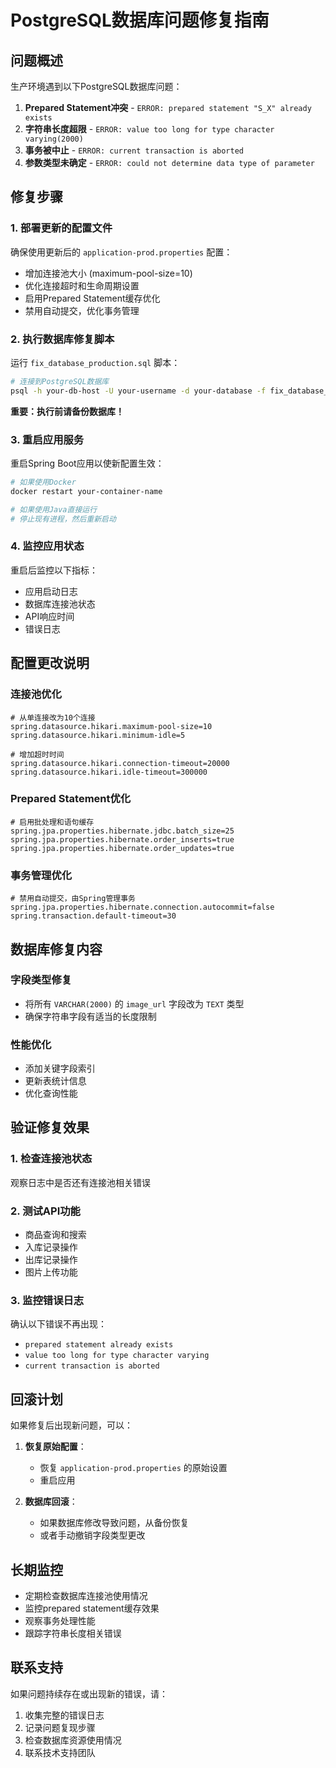# PostgreSQL数据库问题修复指南

## 问题概述
生产环境遇到以下PostgreSQL数据库问题：
1. **Prepared Statement冲突** - `ERROR: prepared statement "S_X" already exists`
2. **字符串长度超限** - `ERROR: value too long for type character varying(2000)`
3. **事务被中止** - `ERROR: current transaction is aborted`
4. **参数类型未确定** - `ERROR: could not determine data type of parameter`

## 修复步骤

### 1. 部署更新的配置文件
确保使用更新后的 `application-prod.properties` 配置：
- 增加连接池大小 (maximum-pool-size=10)
- 优化连接超时和生命周期设置
- 启用Prepared Statement缓存优化
- 禁用自动提交，优化事务管理

### 2. 执行数据库修复脚本
运行 `fix_database_production.sql` 脚本：
```bash
# 连接到PostgreSQL数据库
psql -h your-db-host -U your-username -d your-database -f fix_database_production.sql
```

**重要：执行前请备份数据库！**

### 3. 重启应用服务
重启Spring Boot应用以使新配置生效：
```bash
# 如果使用Docker
docker restart your-container-name

# 如果使用Java直接运行
# 停止现有进程，然后重新启动
```

### 4. 监控应用状态
重启后监控以下指标：
- 应用启动日志
- 数据库连接池状态
- API响应时间
- 错误日志

## 配置更改说明

### 连接池优化
```properties
# 从单连接改为10个连接
spring.datasource.hikari.maximum-pool-size=10
spring.datasource.hikari.minimum-idle=5

# 增加超时时间
spring.datasource.hikari.connection-timeout=20000
spring.datasource.hikari.idle-timeout=300000
```

### Prepared Statement优化
```properties
# 启用批处理和语句缓存
spring.jpa.properties.hibernate.jdbc.batch_size=25
spring.jpa.properties.hibernate.order_inserts=true
spring.jpa.properties.hibernate.order_updates=true
```

### 事务管理优化
```properties
# 禁用自动提交，由Spring管理事务
spring.jpa.properties.hibernate.connection.autocommit=false
spring.transaction.default-timeout=30
```

## 数据库修复内容

### 字段类型修复
- 将所有 `VARCHAR(2000)` 的 `image_url` 字段改为 `TEXT` 类型
- 确保字符串字段有适当的长度限制

### 性能优化
- 添加关键字段索引
- 更新表统计信息
- 优化查询性能

## 验证修复效果

### 1. 检查连接池状态
观察日志中是否还有连接池相关错误

### 2. 测试API功能
- 商品查询和搜索
- 入库记录操作
- 出库记录操作
- 图片上传功能

### 3. 监控错误日志
确认以下错误不再出现：
- `prepared statement already exists`
- `value too long for type character varying`
- `current transaction is aborted`

## 回滚计划
如果修复后出现新问题，可以：

1. **恢复原始配置**：
   - 恢复 `application-prod.properties` 的原始设置
   - 重启应用

2. **数据库回滚**：
   - 如果数据库修改导致问题，从备份恢复
   - 或者手动撤销字段类型更改

## 长期监控
- 定期检查数据库连接池使用情况
- 监控prepared statement缓存效果
- 观察事务处理性能
- 跟踪字符串长度相关错误

## 联系支持
如果问题持续存在或出现新的错误，请：
1. 收集完整的错误日志
2. 记录问题复现步骤
3. 检查数据库资源使用情况
4. 联系技术支持团队